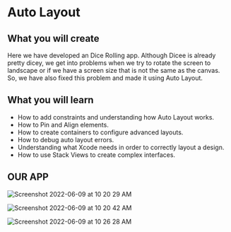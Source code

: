 # Auto Layout 

## What you will create

Here we have developed an Dice Rolling app.
Although Dicee is already pretty dicey, we get into problems when we try to rotate the screen to landscape or if we have a screen size that is not the same as the canvas. So, we have also fixed this problem and made it using Auto Layout.

## What you will learn

* How to add constraints and understanding how Auto Layout works.
* How to Pin and Align elements.
* How to create containers to configure advanced layouts.
* How to debug auto layout errors.
* Understanding what Xcode needs in order to correctly layout a design.
* How to use Stack Views to create complex interfaces.


<h2>OUR APP</h2>

![Screenshot 2022-06-09 at 10 20 29 AM](https://user-images.githubusercontent.com/91361896/172767318-ab01595f-58d8-41f1-8795-047db47a7b55.png)

![Screenshot 2022-06-09 at 10 20 42 AM](https://user-images.githubusercontent.com/91361896/172767335-607d19c1-1786-4cba-8b43-c13fd4f6b2b3.png)

![Screenshot 2022-06-09 at 10 26 28 AM](https://user-images.githubusercontent.com/91361896/172767516-b2f69336-1da3-4ddd-a5ac-dd15ca6d36ba.png)
